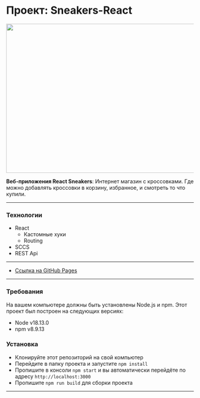 # Проект: Sneakers-React

<p align="center">
  <img width="600" height="400" src="./src/MD/PreviewMD.gif">
</p>

**Веб-приложения React Sneakers**: Интернет магазин с кроссовками. Где можно добавлять кроссовки в корзину, избранное, и смотреть то что купили.

***
### **Технологии**
* React
  * Кастомные хуки
  * Routing
* SCCS
* REST Api


***

* [Ссылка на GitHub Pages](https://ri-yarm.github.io/react-sneakers/)
***
### **Требования**

На вашем компьютере должны быть установлены Node.js и npm. Этот проект был построен на следующих версиях:

* Node v18.13.0
* npm v8.9.13

### **Установка**

* Клонируйте этот репозиторий на свой компьютер
* Перейдите в папку проекта и запустите `npm install`
* Пропишите в консоли `npm start` и вы автоматически перейдёте по адресу `http://localhost:3000`
* Пропишите `npm run build` для сборки проекта
***
